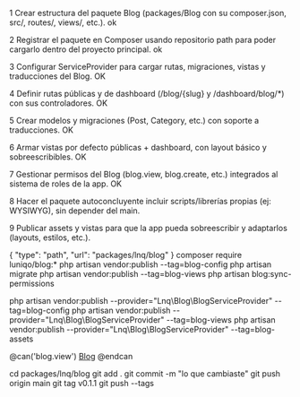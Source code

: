 1 Crear estructura del paquete Blog
(packages/Blog con su composer.json, src/, routes/, views/, etc.). ok

2 Registrar el paquete en Composer
usando repositorio path para poder cargarlo dentro del proyecto principal. ok

3 Configurar ServiceProvider
para cargar rutas, migraciones, vistas y traducciones del Blog. OK

4 Definir rutas públicas y de dashboard
(/blog/{slug} y /dashboard/blog/*) con sus controladores. OK

5 Crear modelos y migraciones
(Post, Category, etc.) con soporte a traducciones. OK

6 Armar vistas por defecto
públicas + dashboard, con layout básico y sobreescribibles. OK

7 Gestionar permisos del Blog
(blog.view, blog.create, etc.) integrados al sistema de roles de la app. OK

8 Hacer el paquete autoconcluyente
incluir scripts/librerías propias (ej: WYSIWYG), sin depender del main.

9 Publicar assets y vistas
para que la app pueda sobreescribir y adaptarlos (layouts, estilos, etc.).


{            "type": "path",            "url": "packages/lnq/blog"        }
composer require luniqo/blog:* 
php artisan vendor:publish --tag=blog-config
php artisan migrate
php artisan vendor:publish --tag=blog-views
php artisan blog:sync-permissions



php artisan vendor:publish --provider="Lnq\Blog\BlogServiceProvider" --tag=blog-config
php artisan vendor:publish --provider="Lnq\Blog\BlogServiceProvider" --tag=blog-views
php artisan vendor:publish --provider="Lnq\Blog\BlogServiceProvider" --tag=blog-assets

@can('blog.view')
  <a href="{{ route('blog.admin.index') }}">Blog</a>
@endcan

cd packages/lnq/blog
git add .
git commit -m "lo que cambiaste"
git push origin main
git tag v0.1.1
git push --tags
